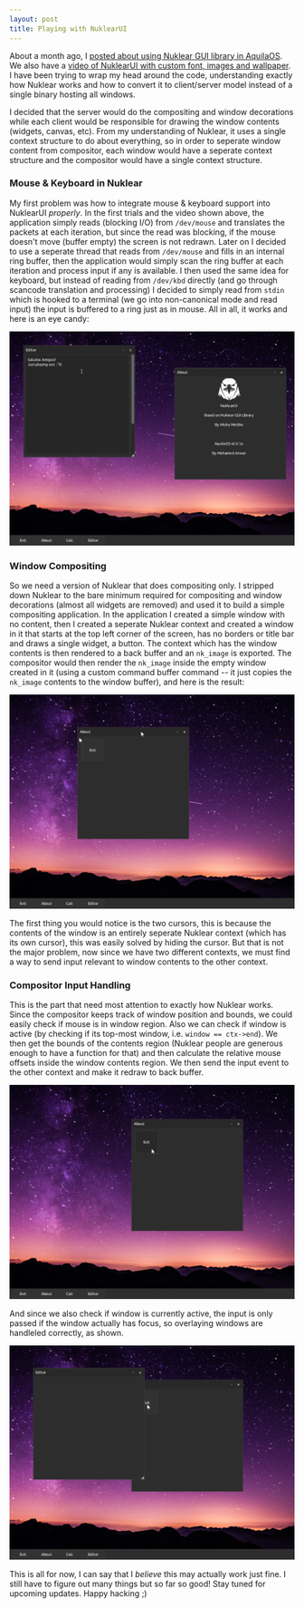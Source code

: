 ```yaml
---
layout: post
title: Playing with NuklearUI
---
```


About a month ago, I [posted about using Nuklear GUI library in AquilaOS](/2018-04-09-nuklear-ui). We also have a [video of NuklearUI with custom font, images and wallpaper](https://youtu.be/ZnHjvPpFUbs). I have been trying to wrap my head around the code, understanding exactly how Nuklear works and how to convert it to client/server model instead of a single binary hosting all windows.

I decided that the server would do the compositing and window decorations while each client would be responsible for drawing the window contents (widgets, canvas, etc). From my understanding of Nuklear, it uses a single context structure to do about everything, so in order to seperate window content from compositor, each window would have a seperate context structure and the compositor would have a single context structure.

### Mouse & Keyboard in Nuklear
My first problem was how to integrate mouse & keyboard support into NuklearUI _properly_. In the first trials and the video shown above, the application simply reads (blocking I/O) from `/dev/mouse` and translates the packets at each iteration, but since the read was blocking, if the mouse doesn't move (buffer empty) the screen is not redrawn. Later on I decided to use a seperate thread that reads from `/dev/mouse` and fills in an internal ring buffer, then the application would simply scan the ring buffer at each iteration and process input if any is available. I then used the same idea for keyboard, but instead of reading from `/dev/kbd` directly (and go through scancode translation and processing) I decided to simply read from `stdin` which is hooked to a terminal (we go into non-canonical mode and read input) the input is buffered to a ring just as in mouse. All in all, it works and here is an eye candy:

![Initial NuklearUI trial](/img/blog/nkui/ss1.png)

### Window Compositing
So we need a version of Nuklear that does compositing only. I stripped down Nuklear to the bare minimum required for compositing and window decorations (almost all widgets are removed) and used it to build a simple compositing application. In the application I created a simple window with no content, then I created a seperate Nuklear context and created a window in it that starts at the top left corner of the screen, has no borders or title bar and draws a single widget, a button. The context which has the window contents is then rendered to a back buffer and an `nk_image` is exported. The compositor would then render the `nk_image` inside the empty window created in it (using a custom command buffer command -- it just copies the `nk_image` contents to the window buffer), and here is the result:

![First compositor](/img/blog/nkui/ss2.png)

The first thing you would notice is the two cursors, this is because the contents of the window is an entirely seperate Nuklear context (which has its own cursor), this was easily solved by hiding the cursor. But that is not the major problem, now since we have two different contexts, we must find a way to send input relevant to window contents to the other context.

### Compositor Input Handling
This is the part that need most attention to exactly how Nuklear works. Since the compositor keeps track of window position and bounds, we could easily check if mouse is in window region. Also we can check if window is active (by checking if its top-most window, i.e. `window == ctx->end`). We then get the bounds of the contents region (Nuklear people are generous enough to have a function for that) and then calculate the relative mouse offsets inside the window contents region. We then send the input event to the other context and make it redraw to back buffer.

![Input passing](/img/blog/nkui/ss3.png)

And since we also check if window is currently active, the input is only passed if the window actually has focus, so overlaying windows are handleled correctly, as shown.

![Overlaying windows](/img/blog/nkui/ss4.png)

This is all for now, I can say that I _believe_ this may actually work just fine. I still have to figure out many things but so far so good! Stay tuned for upcoming updates. Happy hacking ;)
